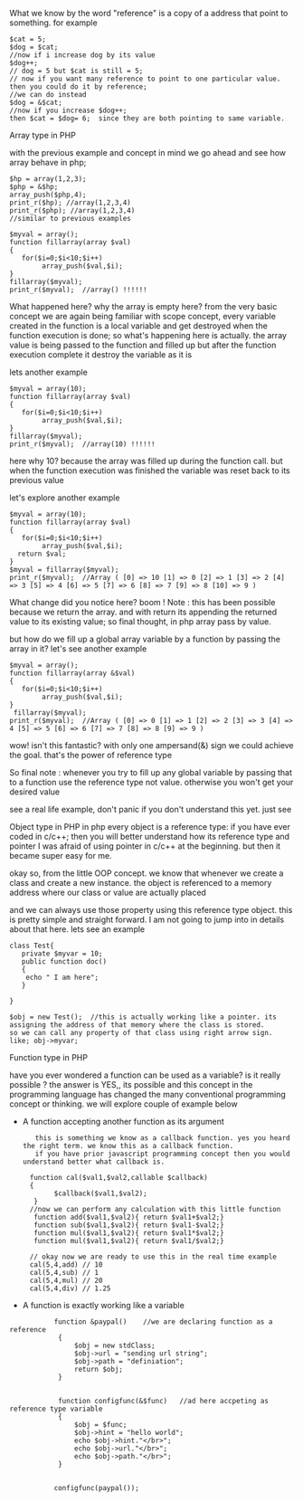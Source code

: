What we know by the word "reference" is a copy of a address that point to something. 
for example 
```
$cat = 5; 
$dog = $cat; 
//now if i increase dog by its value 
$dog++; 
// dog = 5 but $cat is still = 5; 
// now if you want many reference to point to one particular value. then you could do it by reference; 
//we can do instead
$dog = &$cat; 
//now if you increase $dog++; 
then $cat = $dog= 6;  since they are both pointing to same variable. 
```
Array type in PHP

with the previous example and concept in mind we go ahead and see how array behave in php;

```
$hp = array(1,2,3); 
$php = &$hp;
array_push($php,4);
print_r($hp); //array(1,2,3,4)
print_r($php); //array(1,2,3,4)
//similar to previous examples

$myval = array();
function fillarray(array $val)
{   
   for($i=0;$i<10;$i++)
        array_push($val,$i);
}
fillarray($myval); 
print_r($myval);  //array() !!!!!!
```

What happened here? why the array is empty here? 
from the very basic concept we are again being familiar with scope concept, 
every variable created in the function is a local variable and get destroyed when the function execution is done;
so what's happening here is actually. the array value is being passed to the function and filled up but after the function execution complete it destroy the variable as it is

lets another example

 
```
$myval = array(10);
function fillarray(array $val)
{   
   for($i=0;$i<10;$i++)
        array_push($val,$i);
}
fillarray($myval); 
print_r($myval);  //array(10) !!!!!!
```

here why 10? because the array was filled up during the function call. but when the function execution was finished the variable was reset back to its previous value


let's explore another example

```
$myval = array(10);
function fillarray(array $val)
{   
   for($i=0;$i<10;$i++)
        array_push($val,$i);
  return $val;
}
$myval = fillarray($myval); 
print_r($myval);  //Array ( [0] => 10 [1] => 0 [2] => 1 [3] => 2 [4] => 3 [5] => 4 [6] => 5 [7] => 6 [8] => 7 [9] => 8 [10] => 9 )
```

What change did you notice here?  boom ! 
Note :  this has been possible because we return the array. and with return its appending the returned value to its existing value;
so final thought, in php array pass by value. 

but how do we fill up a global array variable by a function by passing the array in it?
let's see another example

```
$myval = array();
function fillarray(array &$val)
{   
   for($i=0;$i<10;$i++)
        array_push($val,$i);
}
 fillarray($myval); 
print_r($myval);  //Array ( [0] => 0 [1] => 1 [2] => 2 [3] => 3 [4] => 4 [5] => 5 [6] => 6 [7] => 7 [8] => 8 [9] => 9 )
```

wow! isn't this fantastic? with only one ampersand(&) sign we could achieve the goal. that's the power of reference type

So final note : whenever you try to fill up any global variable by passing that to a function use the reference type not value. otherwise you won't get your desired value

see a real life example, don't panic if you don't understand this yet. just see 




Object type in PHP
in php every object is a reference type: if you have ever coded in c/c++; then you will better understand how its reference type and pointer
I was afraid of using pointer in c/c++ at the beginning. but then it became super easy for me. 

okay so, from the little OOP concept. we know that whenever we create a class and create a new instance. the object is referenced to a memory address where our class or value are actually placed

and we can always use those property using this reference type object. this is pretty simple and straight forward. I am not going to jump into in details about that here. 
lets see an example

```
class Test{
   private $myvar = 10;
   public function doc()
   {
    echo " I am here";
   }

}

$obj = new Test();  //this is actually working like a pointer. its assigning the address of that memory where the class is stored. 
so we can call any property of that class using right arrow sign. like; obj->myvar;
```



Function type in PHP

have you ever wondered a function can be used as a variable? is it really possible ? 
the answer is YES,, its possible 
and this concept in the programming language has changed the many conventional programming concept or thinking. we will explore couple of example below

- A function  accepting another function as its argument
           
         this is something we know as a callback function. yes you heard the right term. we know this as a callback function. 
         if you have prior javascript programming concept then you would understand better what callback is.
         
```
     function cal($val1,$val2,callable $callback)
     {
           $callback($val1,$val2);   
      }
     //now we can perform any calculation with this little function
      function add($val1,$val2){ return $val1+$val2;}
      function sub($val1,$val2){ return $val1-$val2;}
      function mul($val1,$val2){ return $val1*$val2;}
      function mul($val1,$val2){ return $val1/$val2;}
       
     // okay now we are ready to use this in the real time example
     cal(5,4,add) // 10
     cal(5,4,sub) // 1
     cal(5,4,mul) // 20
     cal(5,4,div) // 1.25

```

-   A function is exactly working like a variable
      
```
           function &paypal()    //we are declaring function as a reference
            {
                $obj = new stdClass;
                $obj->url = "sending url string";
                $obj->path = "definiation";
                return $obj;
            }


            function configfunc(&$func)   //ad here accpeting as reference type variable
            {
                $obj = $func;
                $obj->hint = "hello world";
                echo $obj->hint."</br>";
                echo $obj->url."</br>";
                echo $obj->path."</br>";
            }


           configfunc(paypal());
```

